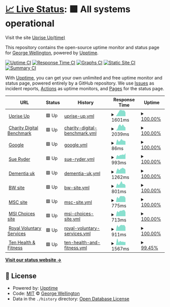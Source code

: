 # [📈 Live Status](https://demo.upptime.js.org): <!--live status--> **🟩 All systems operational**

Visit the site [Uprise Up(time)](https://georgewelly.github.io/upriseuptime/)

This repository contains the open-source uptime monitor and status page for [George Wellington](https://www.linkedin.com/in/george-wellington-4977a3195/), powered by [Upptime](https://github.com/upptime/upptime).

[![Uptime CI](https://github.com/georgewelly/upriseuptime/workflows/Uptime%20CI/badge.svg)](https://github.com/georgewelly/upriseuptime/actions?query=workflow%3A%22Uptime+CI%22)
[![Response Time CI](https://github.com/georgewelly/upriseuptime/workflows/Response%20Time%20CI/badge.svg)](https://github.com/georgewelly/upriseuptime/actions?query=workflow%3A%22Response+Time+CI%22)
[![Graphs CI](https://github.com/georgewelly/upriseuptime/workflows/Graphs%20CI/badge.svg)](https://github.com/georgewelly/upriseuptime/actions?query=workflow%3A%22Graphs+CI%22)
[![Static Site CI](https://github.com/georgewelly/upriseuptime/workflows/Static%20Site%20CI/badge.svg)](https://github.com/georgewelly/upriseuptime/actions?query=workflow%3A%22Static+Site+CI%22)
[![Summary CI](https://github.com/georgewelly/upriseuptime/workflows/Summary%20CI/badge.svg)](https://github.com/georgewelly/upriseuptime/actions?query=workflow%3A%22Summary+CI%22)

With [Upptime](https://upptime.js.org), you can get your own unlimited and free uptime monitor and status page, powered entirely by a GitHub repository. We use [Issues](https://github.com/georgewelly/upriseuptime/issues) as incident reports, [Actions](https://github.com/georgewelly/upriseuptime/actions) as uptime monitors, and [Pages](https://demo.upptime.js.org) for the status page.

<!--start: status pages-->
<!-- This summary is generated by Upptime (https://github.com/upptime/upptime) -->
<!-- Do not edit this manually, your changes will be overwritten -->
<!-- prettier-ignore -->
| URL | Status | History | Response Time | Uptime |
| --- | ------ | ------- | ------------- | ------ |
| <img alt="" src="https://icons.duckduckgo.com/ip3/www.upriseup.co.uk.ico" height="13"> [Uprise Up](https://www.upriseup.co.uk/) | 🟩 Up | [uprise-up.yml](https://github.com/georgewelly/upriseuptime/commits/HEAD/history/uprise-up.yml) | <details><summary><img alt="Response time graph" src="./graphs/uprise-up/response-time-week.png" height="20"> 1601ms</summary><br><a href="https://demo.upptime.js.org/history/uprise-up"><img alt="Response time 1518" src="https://img.shields.io/endpoint?url=https%3A%2F%2Fraw.githubusercontent.com%2Fgeorgewelly%2Fupriseuptime%2FHEAD%2Fapi%2Fuprise-up%2Fresponse-time.json"></a><br><a href="https://demo.upptime.js.org/history/uprise-up"><img alt="24-hour response time 1324" src="https://img.shields.io/endpoint?url=https%3A%2F%2Fraw.githubusercontent.com%2Fgeorgewelly%2Fupriseuptime%2FHEAD%2Fapi%2Fuprise-up%2Fresponse-time-day.json"></a><br><a href="https://demo.upptime.js.org/history/uprise-up"><img alt="7-day response time 1601" src="https://img.shields.io/endpoint?url=https%3A%2F%2Fraw.githubusercontent.com%2Fgeorgewelly%2Fupriseuptime%2FHEAD%2Fapi%2Fuprise-up%2Fresponse-time-week.json"></a><br><a href="https://demo.upptime.js.org/history/uprise-up"><img alt="30-day response time 1518" src="https://img.shields.io/endpoint?url=https%3A%2F%2Fraw.githubusercontent.com%2Fgeorgewelly%2Fupriseuptime%2FHEAD%2Fapi%2Fuprise-up%2Fresponse-time-month.json"></a><br><a href="https://demo.upptime.js.org/history/uprise-up"><img alt="1-year response time 1518" src="https://img.shields.io/endpoint?url=https%3A%2F%2Fraw.githubusercontent.com%2Fgeorgewelly%2Fupriseuptime%2FHEAD%2Fapi%2Fuprise-up%2Fresponse-time-year.json"></a></details> | <details><summary><a href="https://demo.upptime.js.org/history/uprise-up">100.00%</a></summary><a href="https://demo.upptime.js.org/history/uprise-up"><img alt="All-time uptime 99.92%" src="https://img.shields.io/endpoint?url=https%3A%2F%2Fraw.githubusercontent.com%2Fgeorgewelly%2Fupriseuptime%2FHEAD%2Fapi%2Fuprise-up%2Fuptime.json"></a><br><a href="https://demo.upptime.js.org/history/uprise-up"><img alt="24-hour uptime 100.00%" src="https://img.shields.io/endpoint?url=https%3A%2F%2Fraw.githubusercontent.com%2Fgeorgewelly%2Fupriseuptime%2FHEAD%2Fapi%2Fuprise-up%2Fuptime-day.json"></a><br><a href="https://demo.upptime.js.org/history/uprise-up"><img alt="7-day uptime 100.00%" src="https://img.shields.io/endpoint?url=https%3A%2F%2Fraw.githubusercontent.com%2Fgeorgewelly%2Fupriseuptime%2FHEAD%2Fapi%2Fuprise-up%2Fuptime-week.json"></a><br><a href="https://demo.upptime.js.org/history/uprise-up"><img alt="30-day uptime 99.92%" src="https://img.shields.io/endpoint?url=https%3A%2F%2Fraw.githubusercontent.com%2Fgeorgewelly%2Fupriseuptime%2FHEAD%2Fapi%2Fuprise-up%2Fuptime-month.json"></a><br><a href="https://demo.upptime.js.org/history/uprise-up"><img alt="1-year uptime 99.92%" src="https://img.shields.io/endpoint?url=https%3A%2F%2Fraw.githubusercontent.com%2Fgeorgewelly%2Fupriseuptime%2FHEAD%2Fapi%2Fuprise-up%2Fuptime-year.json"></a></details>
| <img alt="" src="https://icons.duckduckgo.com/ip3/www.charitydigitalbenchmark.co.uk.ico" height="13"> [Charity Digital Benchmark](https://www.charitydigitalbenchmark.co.uk/) | 🟩 Up | [charity-digital-benchmark.yml](https://github.com/georgewelly/upriseuptime/commits/HEAD/history/charity-digital-benchmark.yml) | <details><summary><img alt="Response time graph" src="./graphs/charity-digital-benchmark/response-time-week.png" height="20"> 2039ms</summary><br><a href="https://demo.upptime.js.org/history/charity-digital-benchmark"><img alt="Response time 2174" src="https://img.shields.io/endpoint?url=https%3A%2F%2Fraw.githubusercontent.com%2Fgeorgewelly%2Fupriseuptime%2FHEAD%2Fapi%2Fcharity-digital-benchmark%2Fresponse-time.json"></a><br><a href="https://demo.upptime.js.org/history/charity-digital-benchmark"><img alt="24-hour response time 1181" src="https://img.shields.io/endpoint?url=https%3A%2F%2Fraw.githubusercontent.com%2Fgeorgewelly%2Fupriseuptime%2FHEAD%2Fapi%2Fcharity-digital-benchmark%2Fresponse-time-day.json"></a><br><a href="https://demo.upptime.js.org/history/charity-digital-benchmark"><img alt="7-day response time 2039" src="https://img.shields.io/endpoint?url=https%3A%2F%2Fraw.githubusercontent.com%2Fgeorgewelly%2Fupriseuptime%2FHEAD%2Fapi%2Fcharity-digital-benchmark%2Fresponse-time-week.json"></a><br><a href="https://demo.upptime.js.org/history/charity-digital-benchmark"><img alt="30-day response time 2174" src="https://img.shields.io/endpoint?url=https%3A%2F%2Fraw.githubusercontent.com%2Fgeorgewelly%2Fupriseuptime%2FHEAD%2Fapi%2Fcharity-digital-benchmark%2Fresponse-time-month.json"></a><br><a href="https://demo.upptime.js.org/history/charity-digital-benchmark"><img alt="1-year response time 2174" src="https://img.shields.io/endpoint?url=https%3A%2F%2Fraw.githubusercontent.com%2Fgeorgewelly%2Fupriseuptime%2FHEAD%2Fapi%2Fcharity-digital-benchmark%2Fresponse-time-year.json"></a></details> | <details><summary><a href="https://demo.upptime.js.org/history/charity-digital-benchmark">100.00%</a></summary><a href="https://demo.upptime.js.org/history/charity-digital-benchmark"><img alt="All-time uptime 99.92%" src="https://img.shields.io/endpoint?url=https%3A%2F%2Fraw.githubusercontent.com%2Fgeorgewelly%2Fupriseuptime%2FHEAD%2Fapi%2Fcharity-digital-benchmark%2Fuptime.json"></a><br><a href="https://demo.upptime.js.org/history/charity-digital-benchmark"><img alt="24-hour uptime 100.00%" src="https://img.shields.io/endpoint?url=https%3A%2F%2Fraw.githubusercontent.com%2Fgeorgewelly%2Fupriseuptime%2FHEAD%2Fapi%2Fcharity-digital-benchmark%2Fuptime-day.json"></a><br><a href="https://demo.upptime.js.org/history/charity-digital-benchmark"><img alt="7-day uptime 100.00%" src="https://img.shields.io/endpoint?url=https%3A%2F%2Fraw.githubusercontent.com%2Fgeorgewelly%2Fupriseuptime%2FHEAD%2Fapi%2Fcharity-digital-benchmark%2Fuptime-week.json"></a><br><a href="https://demo.upptime.js.org/history/charity-digital-benchmark"><img alt="30-day uptime 99.92%" src="https://img.shields.io/endpoint?url=https%3A%2F%2Fraw.githubusercontent.com%2Fgeorgewelly%2Fupriseuptime%2FHEAD%2Fapi%2Fcharity-digital-benchmark%2Fuptime-month.json"></a><br><a href="https://demo.upptime.js.org/history/charity-digital-benchmark"><img alt="1-year uptime 99.92%" src="https://img.shields.io/endpoint?url=https%3A%2F%2Fraw.githubusercontent.com%2Fgeorgewelly%2Fupriseuptime%2FHEAD%2Fapi%2Fcharity-digital-benchmark%2Fuptime-year.json"></a></details>
| <img alt="" src="https://icons.duckduckgo.com/ip3/www.google.com.ico" height="13"> [Google](https://www.google.com) | 🟩 Up | [google.yml](https://github.com/georgewelly/upriseuptime/commits/HEAD/history/google.yml) | <details><summary><img alt="Response time graph" src="./graphs/google/response-time-week.png" height="20"> 86ms</summary><br><a href="https://demo.upptime.js.org/history/google"><img alt="Response time 90" src="https://img.shields.io/endpoint?url=https%3A%2F%2Fraw.githubusercontent.com%2Fgeorgewelly%2Fupriseuptime%2FHEAD%2Fapi%2Fgoogle%2Fresponse-time.json"></a><br><a href="https://demo.upptime.js.org/history/google"><img alt="24-hour response time 74" src="https://img.shields.io/endpoint?url=https%3A%2F%2Fraw.githubusercontent.com%2Fgeorgewelly%2Fupriseuptime%2FHEAD%2Fapi%2Fgoogle%2Fresponse-time-day.json"></a><br><a href="https://demo.upptime.js.org/history/google"><img alt="7-day response time 86" src="https://img.shields.io/endpoint?url=https%3A%2F%2Fraw.githubusercontent.com%2Fgeorgewelly%2Fupriseuptime%2FHEAD%2Fapi%2Fgoogle%2Fresponse-time-week.json"></a><br><a href="https://demo.upptime.js.org/history/google"><img alt="30-day response time 90" src="https://img.shields.io/endpoint?url=https%3A%2F%2Fraw.githubusercontent.com%2Fgeorgewelly%2Fupriseuptime%2FHEAD%2Fapi%2Fgoogle%2Fresponse-time-month.json"></a><br><a href="https://demo.upptime.js.org/history/google"><img alt="1-year response time 90" src="https://img.shields.io/endpoint?url=https%3A%2F%2Fraw.githubusercontent.com%2Fgeorgewelly%2Fupriseuptime%2FHEAD%2Fapi%2Fgoogle%2Fresponse-time-year.json"></a></details> | <details><summary><a href="https://demo.upptime.js.org/history/google">100.00%</a></summary><a href="https://demo.upptime.js.org/history/google"><img alt="All-time uptime 100.00%" src="https://img.shields.io/endpoint?url=https%3A%2F%2Fraw.githubusercontent.com%2Fgeorgewelly%2Fupriseuptime%2FHEAD%2Fapi%2Fgoogle%2Fuptime.json"></a><br><a href="https://demo.upptime.js.org/history/google"><img alt="24-hour uptime 100.00%" src="https://img.shields.io/endpoint?url=https%3A%2F%2Fraw.githubusercontent.com%2Fgeorgewelly%2Fupriseuptime%2FHEAD%2Fapi%2Fgoogle%2Fuptime-day.json"></a><br><a href="https://demo.upptime.js.org/history/google"><img alt="7-day uptime 100.00%" src="https://img.shields.io/endpoint?url=https%3A%2F%2Fraw.githubusercontent.com%2Fgeorgewelly%2Fupriseuptime%2FHEAD%2Fapi%2Fgoogle%2Fuptime-week.json"></a><br><a href="https://demo.upptime.js.org/history/google"><img alt="30-day uptime 100.00%" src="https://img.shields.io/endpoint?url=https%3A%2F%2Fraw.githubusercontent.com%2Fgeorgewelly%2Fupriseuptime%2FHEAD%2Fapi%2Fgoogle%2Fuptime-month.json"></a><br><a href="https://demo.upptime.js.org/history/google"><img alt="1-year uptime 100.00%" src="https://img.shields.io/endpoint?url=https%3A%2F%2Fraw.githubusercontent.com%2Fgeorgewelly%2Fupriseuptime%2FHEAD%2Fapi%2Fgoogle%2Fuptime-year.json"></a></details>
| <img alt="" src="https://icons.duckduckgo.com/ip3/www.sueryder.org.ico" height="13"> [Sue Ryder](https://www.sueryder.org/) | 🟩 Up | [sue-ryder.yml](https://github.com/georgewelly/upriseuptime/commits/HEAD/history/sue-ryder.yml) | <details><summary><img alt="Response time graph" src="./graphs/sue-ryder/response-time-week.png" height="20"> 993ms</summary><br><a href="https://demo.upptime.js.org/history/sue-ryder"><img alt="Response time 877" src="https://img.shields.io/endpoint?url=https%3A%2F%2Fraw.githubusercontent.com%2Fgeorgewelly%2Fupriseuptime%2FHEAD%2Fapi%2Fsue-ryder%2Fresponse-time.json"></a><br><a href="https://demo.upptime.js.org/history/sue-ryder"><img alt="24-hour response time 738" src="https://img.shields.io/endpoint?url=https%3A%2F%2Fraw.githubusercontent.com%2Fgeorgewelly%2Fupriseuptime%2FHEAD%2Fapi%2Fsue-ryder%2Fresponse-time-day.json"></a><br><a href="https://demo.upptime.js.org/history/sue-ryder"><img alt="7-day response time 993" src="https://img.shields.io/endpoint?url=https%3A%2F%2Fraw.githubusercontent.com%2Fgeorgewelly%2Fupriseuptime%2FHEAD%2Fapi%2Fsue-ryder%2Fresponse-time-week.json"></a><br><a href="https://demo.upptime.js.org/history/sue-ryder"><img alt="30-day response time 877" src="https://img.shields.io/endpoint?url=https%3A%2F%2Fraw.githubusercontent.com%2Fgeorgewelly%2Fupriseuptime%2FHEAD%2Fapi%2Fsue-ryder%2Fresponse-time-month.json"></a><br><a href="https://demo.upptime.js.org/history/sue-ryder"><img alt="1-year response time 877" src="https://img.shields.io/endpoint?url=https%3A%2F%2Fraw.githubusercontent.com%2Fgeorgewelly%2Fupriseuptime%2FHEAD%2Fapi%2Fsue-ryder%2Fresponse-time-year.json"></a></details> | <details><summary><a href="https://demo.upptime.js.org/history/sue-ryder">100.00%</a></summary><a href="https://demo.upptime.js.org/history/sue-ryder"><img alt="All-time uptime 100.00%" src="https://img.shields.io/endpoint?url=https%3A%2F%2Fraw.githubusercontent.com%2Fgeorgewelly%2Fupriseuptime%2FHEAD%2Fapi%2Fsue-ryder%2Fuptime.json"></a><br><a href="https://demo.upptime.js.org/history/sue-ryder"><img alt="24-hour uptime 100.00%" src="https://img.shields.io/endpoint?url=https%3A%2F%2Fraw.githubusercontent.com%2Fgeorgewelly%2Fupriseuptime%2FHEAD%2Fapi%2Fsue-ryder%2Fuptime-day.json"></a><br><a href="https://demo.upptime.js.org/history/sue-ryder"><img alt="7-day uptime 100.00%" src="https://img.shields.io/endpoint?url=https%3A%2F%2Fraw.githubusercontent.com%2Fgeorgewelly%2Fupriseuptime%2FHEAD%2Fapi%2Fsue-ryder%2Fuptime-week.json"></a><br><a href="https://demo.upptime.js.org/history/sue-ryder"><img alt="30-day uptime 100.00%" src="https://img.shields.io/endpoint?url=https%3A%2F%2Fraw.githubusercontent.com%2Fgeorgewelly%2Fupriseuptime%2FHEAD%2Fapi%2Fsue-ryder%2Fuptime-month.json"></a><br><a href="https://demo.upptime.js.org/history/sue-ryder"><img alt="1-year uptime 100.00%" src="https://img.shields.io/endpoint?url=https%3A%2F%2Fraw.githubusercontent.com%2Fgeorgewelly%2Fupriseuptime%2FHEAD%2Fapi%2Fsue-ryder%2Fuptime-year.json"></a></details>
| <img alt="" src="https://icons.duckduckgo.com/ip3/www.dementiauk.org.ico" height="13"> [Dementia uk](https://www.dementiauk.org/) | 🟩 Up | [dementia-uk.yml](https://github.com/georgewelly/upriseuptime/commits/HEAD/history/dementia-uk.yml) | <details><summary><img alt="Response time graph" src="./graphs/dementia-uk/response-time-week.png" height="20"> 1262ms</summary><br><a href="https://demo.upptime.js.org/history/dementia-uk"><img alt="Response time 1202" src="https://img.shields.io/endpoint?url=https%3A%2F%2Fraw.githubusercontent.com%2Fgeorgewelly%2Fupriseuptime%2FHEAD%2Fapi%2Fdementia-uk%2Fresponse-time.json"></a><br><a href="https://demo.upptime.js.org/history/dementia-uk"><img alt="24-hour response time 1129" src="https://img.shields.io/endpoint?url=https%3A%2F%2Fraw.githubusercontent.com%2Fgeorgewelly%2Fupriseuptime%2FHEAD%2Fapi%2Fdementia-uk%2Fresponse-time-day.json"></a><br><a href="https://demo.upptime.js.org/history/dementia-uk"><img alt="7-day response time 1262" src="https://img.shields.io/endpoint?url=https%3A%2F%2Fraw.githubusercontent.com%2Fgeorgewelly%2Fupriseuptime%2FHEAD%2Fapi%2Fdementia-uk%2Fresponse-time-week.json"></a><br><a href="https://demo.upptime.js.org/history/dementia-uk"><img alt="30-day response time 1202" src="https://img.shields.io/endpoint?url=https%3A%2F%2Fraw.githubusercontent.com%2Fgeorgewelly%2Fupriseuptime%2FHEAD%2Fapi%2Fdementia-uk%2Fresponse-time-month.json"></a><br><a href="https://demo.upptime.js.org/history/dementia-uk"><img alt="1-year response time 1202" src="https://img.shields.io/endpoint?url=https%3A%2F%2Fraw.githubusercontent.com%2Fgeorgewelly%2Fupriseuptime%2FHEAD%2Fapi%2Fdementia-uk%2Fresponse-time-year.json"></a></details> | <details><summary><a href="https://demo.upptime.js.org/history/dementia-uk">100.00%</a></summary><a href="https://demo.upptime.js.org/history/dementia-uk"><img alt="All-time uptime 100.00%" src="https://img.shields.io/endpoint?url=https%3A%2F%2Fraw.githubusercontent.com%2Fgeorgewelly%2Fupriseuptime%2FHEAD%2Fapi%2Fdementia-uk%2Fuptime.json"></a><br><a href="https://demo.upptime.js.org/history/dementia-uk"><img alt="24-hour uptime 100.00%" src="https://img.shields.io/endpoint?url=https%3A%2F%2Fraw.githubusercontent.com%2Fgeorgewelly%2Fupriseuptime%2FHEAD%2Fapi%2Fdementia-uk%2Fuptime-day.json"></a><br><a href="https://demo.upptime.js.org/history/dementia-uk"><img alt="7-day uptime 100.00%" src="https://img.shields.io/endpoint?url=https%3A%2F%2Fraw.githubusercontent.com%2Fgeorgewelly%2Fupriseuptime%2FHEAD%2Fapi%2Fdementia-uk%2Fuptime-week.json"></a><br><a href="https://demo.upptime.js.org/history/dementia-uk"><img alt="30-day uptime 100.00%" src="https://img.shields.io/endpoint?url=https%3A%2F%2Fraw.githubusercontent.com%2Fgeorgewelly%2Fupriseuptime%2FHEAD%2Fapi%2Fdementia-uk%2Fuptime-month.json"></a><br><a href="https://demo.upptime.js.org/history/dementia-uk"><img alt="1-year uptime 100.00%" src="https://img.shields.io/endpoint?url=https%3A%2F%2Fraw.githubusercontent.com%2Fgeorgewelly%2Fupriseuptime%2FHEAD%2Fapi%2Fdementia-uk%2Fuptime-year.json"></a></details>
| <img alt="" src="https://icons.duckduckgo.com/ip3/www.bwcharity.org.uk.ico" height="13"> [BW site](https://www.bwcharity.org.uk/) | 🟩 Up | [bw-site.yml](https://github.com/georgewelly/upriseuptime/commits/HEAD/history/bw-site.yml) | <details><summary><img alt="Response time graph" src="./graphs/bw-site/response-time-week.png" height="20"> 801ms</summary><br><a href="https://demo.upptime.js.org/history/bw-site"><img alt="Response time 704" src="https://img.shields.io/endpoint?url=https%3A%2F%2Fraw.githubusercontent.com%2Fgeorgewelly%2Fupriseuptime%2FHEAD%2Fapi%2Fbw-site%2Fresponse-time.json"></a><br><a href="https://demo.upptime.js.org/history/bw-site"><img alt="24-hour response time 543" src="https://img.shields.io/endpoint?url=https%3A%2F%2Fraw.githubusercontent.com%2Fgeorgewelly%2Fupriseuptime%2FHEAD%2Fapi%2Fbw-site%2Fresponse-time-day.json"></a><br><a href="https://demo.upptime.js.org/history/bw-site"><img alt="7-day response time 801" src="https://img.shields.io/endpoint?url=https%3A%2F%2Fraw.githubusercontent.com%2Fgeorgewelly%2Fupriseuptime%2FHEAD%2Fapi%2Fbw-site%2Fresponse-time-week.json"></a><br><a href="https://demo.upptime.js.org/history/bw-site"><img alt="30-day response time 704" src="https://img.shields.io/endpoint?url=https%3A%2F%2Fraw.githubusercontent.com%2Fgeorgewelly%2Fupriseuptime%2FHEAD%2Fapi%2Fbw-site%2Fresponse-time-month.json"></a><br><a href="https://demo.upptime.js.org/history/bw-site"><img alt="1-year response time 704" src="https://img.shields.io/endpoint?url=https%3A%2F%2Fraw.githubusercontent.com%2Fgeorgewelly%2Fupriseuptime%2FHEAD%2Fapi%2Fbw-site%2Fresponse-time-year.json"></a></details> | <details><summary><a href="https://demo.upptime.js.org/history/bw-site">100.00%</a></summary><a href="https://demo.upptime.js.org/history/bw-site"><img alt="All-time uptime 100.00%" src="https://img.shields.io/endpoint?url=https%3A%2F%2Fraw.githubusercontent.com%2Fgeorgewelly%2Fupriseuptime%2FHEAD%2Fapi%2Fbw-site%2Fuptime.json"></a><br><a href="https://demo.upptime.js.org/history/bw-site"><img alt="24-hour uptime 100.00%" src="https://img.shields.io/endpoint?url=https%3A%2F%2Fraw.githubusercontent.com%2Fgeorgewelly%2Fupriseuptime%2FHEAD%2Fapi%2Fbw-site%2Fuptime-day.json"></a><br><a href="https://demo.upptime.js.org/history/bw-site"><img alt="7-day uptime 100.00%" src="https://img.shields.io/endpoint?url=https%3A%2F%2Fraw.githubusercontent.com%2Fgeorgewelly%2Fupriseuptime%2FHEAD%2Fapi%2Fbw-site%2Fuptime-week.json"></a><br><a href="https://demo.upptime.js.org/history/bw-site"><img alt="30-day uptime 100.00%" src="https://img.shields.io/endpoint?url=https%3A%2F%2Fraw.githubusercontent.com%2Fgeorgewelly%2Fupriseuptime%2FHEAD%2Fapi%2Fbw-site%2Fuptime-month.json"></a><br><a href="https://demo.upptime.js.org/history/bw-site"><img alt="1-year uptime 100.00%" src="https://img.shields.io/endpoint?url=https%3A%2F%2Fraw.githubusercontent.com%2Fgeorgewelly%2Fupriseuptime%2FHEAD%2Fapi%2Fbw-site%2Fuptime-year.json"></a></details>
| <img alt="" src="https://icons.duckduckgo.com/ip3/www.msc.org.ico" height="13"> [MSC site](https://www.msc.org/uk) | 🟩 Up | [msc-site.yml](https://github.com/georgewelly/upriseuptime/commits/HEAD/history/msc-site.yml) | <details><summary><img alt="Response time graph" src="./graphs/msc-site/response-time-week.png" height="20"> 775ms</summary><br><a href="https://demo.upptime.js.org/history/msc-site"><img alt="Response time 753" src="https://img.shields.io/endpoint?url=https%3A%2F%2Fraw.githubusercontent.com%2Fgeorgewelly%2Fupriseuptime%2FHEAD%2Fapi%2Fmsc-site%2Fresponse-time.json"></a><br><a href="https://demo.upptime.js.org/history/msc-site"><img alt="24-hour response time 623" src="https://img.shields.io/endpoint?url=https%3A%2F%2Fraw.githubusercontent.com%2Fgeorgewelly%2Fupriseuptime%2FHEAD%2Fapi%2Fmsc-site%2Fresponse-time-day.json"></a><br><a href="https://demo.upptime.js.org/history/msc-site"><img alt="7-day response time 775" src="https://img.shields.io/endpoint?url=https%3A%2F%2Fraw.githubusercontent.com%2Fgeorgewelly%2Fupriseuptime%2FHEAD%2Fapi%2Fmsc-site%2Fresponse-time-week.json"></a><br><a href="https://demo.upptime.js.org/history/msc-site"><img alt="30-day response time 753" src="https://img.shields.io/endpoint?url=https%3A%2F%2Fraw.githubusercontent.com%2Fgeorgewelly%2Fupriseuptime%2FHEAD%2Fapi%2Fmsc-site%2Fresponse-time-month.json"></a><br><a href="https://demo.upptime.js.org/history/msc-site"><img alt="1-year response time 753" src="https://img.shields.io/endpoint?url=https%3A%2F%2Fraw.githubusercontent.com%2Fgeorgewelly%2Fupriseuptime%2FHEAD%2Fapi%2Fmsc-site%2Fresponse-time-year.json"></a></details> | <details><summary><a href="https://demo.upptime.js.org/history/msc-site">100.00%</a></summary><a href="https://demo.upptime.js.org/history/msc-site"><img alt="All-time uptime 100.00%" src="https://img.shields.io/endpoint?url=https%3A%2F%2Fraw.githubusercontent.com%2Fgeorgewelly%2Fupriseuptime%2FHEAD%2Fapi%2Fmsc-site%2Fuptime.json"></a><br><a href="https://demo.upptime.js.org/history/msc-site"><img alt="24-hour uptime 100.00%" src="https://img.shields.io/endpoint?url=https%3A%2F%2Fraw.githubusercontent.com%2Fgeorgewelly%2Fupriseuptime%2FHEAD%2Fapi%2Fmsc-site%2Fuptime-day.json"></a><br><a href="https://demo.upptime.js.org/history/msc-site"><img alt="7-day uptime 100.00%" src="https://img.shields.io/endpoint?url=https%3A%2F%2Fraw.githubusercontent.com%2Fgeorgewelly%2Fupriseuptime%2FHEAD%2Fapi%2Fmsc-site%2Fuptime-week.json"></a><br><a href="https://demo.upptime.js.org/history/msc-site"><img alt="30-day uptime 100.00%" src="https://img.shields.io/endpoint?url=https%3A%2F%2Fraw.githubusercontent.com%2Fgeorgewelly%2Fupriseuptime%2FHEAD%2Fapi%2Fmsc-site%2Fuptime-month.json"></a><br><a href="https://demo.upptime.js.org/history/msc-site"><img alt="1-year uptime 100.00%" src="https://img.shields.io/endpoint?url=https%3A%2F%2Fraw.githubusercontent.com%2Fgeorgewelly%2Fupriseuptime%2FHEAD%2Fapi%2Fmsc-site%2Fuptime-year.json"></a></details>
| <img alt="" src="https://icons.duckduckgo.com/ip3/www.msichoices.org.ico" height="13"> [MSI Choices site](https://www.msichoices.org/) | 🟩 Up | [msi-choices-site.yml](https://github.com/georgewelly/upriseuptime/commits/HEAD/history/msi-choices-site.yml) | <details><summary><img alt="Response time graph" src="./graphs/msi-choices-site/response-time-week.png" height="20"> 713ms</summary><br><a href="https://demo.upptime.js.org/history/msi-choices-site"><img alt="Response time 647" src="https://img.shields.io/endpoint?url=https%3A%2F%2Fraw.githubusercontent.com%2Fgeorgewelly%2Fupriseuptime%2FHEAD%2Fapi%2Fmsi-choices-site%2Fresponse-time.json"></a><br><a href="https://demo.upptime.js.org/history/msi-choices-site"><img alt="24-hour response time 589" src="https://img.shields.io/endpoint?url=https%3A%2F%2Fraw.githubusercontent.com%2Fgeorgewelly%2Fupriseuptime%2FHEAD%2Fapi%2Fmsi-choices-site%2Fresponse-time-day.json"></a><br><a href="https://demo.upptime.js.org/history/msi-choices-site"><img alt="7-day response time 713" src="https://img.shields.io/endpoint?url=https%3A%2F%2Fraw.githubusercontent.com%2Fgeorgewelly%2Fupriseuptime%2FHEAD%2Fapi%2Fmsi-choices-site%2Fresponse-time-week.json"></a><br><a href="https://demo.upptime.js.org/history/msi-choices-site"><img alt="30-day response time 647" src="https://img.shields.io/endpoint?url=https%3A%2F%2Fraw.githubusercontent.com%2Fgeorgewelly%2Fupriseuptime%2FHEAD%2Fapi%2Fmsi-choices-site%2Fresponse-time-month.json"></a><br><a href="https://demo.upptime.js.org/history/msi-choices-site"><img alt="1-year response time 647" src="https://img.shields.io/endpoint?url=https%3A%2F%2Fraw.githubusercontent.com%2Fgeorgewelly%2Fupriseuptime%2FHEAD%2Fapi%2Fmsi-choices-site%2Fresponse-time-year.json"></a></details> | <details><summary><a href="https://demo.upptime.js.org/history/msi-choices-site">100.00%</a></summary><a href="https://demo.upptime.js.org/history/msi-choices-site"><img alt="All-time uptime 100.00%" src="https://img.shields.io/endpoint?url=https%3A%2F%2Fraw.githubusercontent.com%2Fgeorgewelly%2Fupriseuptime%2FHEAD%2Fapi%2Fmsi-choices-site%2Fuptime.json"></a><br><a href="https://demo.upptime.js.org/history/msi-choices-site"><img alt="24-hour uptime 100.00%" src="https://img.shields.io/endpoint?url=https%3A%2F%2Fraw.githubusercontent.com%2Fgeorgewelly%2Fupriseuptime%2FHEAD%2Fapi%2Fmsi-choices-site%2Fuptime-day.json"></a><br><a href="https://demo.upptime.js.org/history/msi-choices-site"><img alt="7-day uptime 100.00%" src="https://img.shields.io/endpoint?url=https%3A%2F%2Fraw.githubusercontent.com%2Fgeorgewelly%2Fupriseuptime%2FHEAD%2Fapi%2Fmsi-choices-site%2Fuptime-week.json"></a><br><a href="https://demo.upptime.js.org/history/msi-choices-site"><img alt="30-day uptime 100.00%" src="https://img.shields.io/endpoint?url=https%3A%2F%2Fraw.githubusercontent.com%2Fgeorgewelly%2Fupriseuptime%2FHEAD%2Fapi%2Fmsi-choices-site%2Fuptime-month.json"></a><br><a href="https://demo.upptime.js.org/history/msi-choices-site"><img alt="1-year uptime 100.00%" src="https://img.shields.io/endpoint?url=https%3A%2F%2Fraw.githubusercontent.com%2Fgeorgewelly%2Fupriseuptime%2FHEAD%2Fapi%2Fmsi-choices-site%2Fuptime-year.json"></a></details>
| <img alt="" src="https://icons.duckduckgo.com/ip3/www.royalvoluntaryservice.org.uk.ico" height="13"> [Royal Voluntary Services](https://www.royalvoluntaryservice.org.uk/) | 🟩 Up | [royal-voluntary-services.yml](https://github.com/georgewelly/upriseuptime/commits/HEAD/history/royal-voluntary-services.yml) | <details><summary><img alt="Response time graph" src="./graphs/royal-voluntary-services/response-time-week.png" height="20"> 911ms</summary><br><a href="https://demo.upptime.js.org/history/royal-voluntary-services"><img alt="Response time 798" src="https://img.shields.io/endpoint?url=https%3A%2F%2Fraw.githubusercontent.com%2Fgeorgewelly%2Fupriseuptime%2FHEAD%2Fapi%2Froyal-voluntary-services%2Fresponse-time.json"></a><br><a href="https://demo.upptime.js.org/history/royal-voluntary-services"><img alt="24-hour response time 786" src="https://img.shields.io/endpoint?url=https%3A%2F%2Fraw.githubusercontent.com%2Fgeorgewelly%2Fupriseuptime%2FHEAD%2Fapi%2Froyal-voluntary-services%2Fresponse-time-day.json"></a><br><a href="https://demo.upptime.js.org/history/royal-voluntary-services"><img alt="7-day response time 911" src="https://img.shields.io/endpoint?url=https%3A%2F%2Fraw.githubusercontent.com%2Fgeorgewelly%2Fupriseuptime%2FHEAD%2Fapi%2Froyal-voluntary-services%2Fresponse-time-week.json"></a><br><a href="https://demo.upptime.js.org/history/royal-voluntary-services"><img alt="30-day response time 798" src="https://img.shields.io/endpoint?url=https%3A%2F%2Fraw.githubusercontent.com%2Fgeorgewelly%2Fupriseuptime%2FHEAD%2Fapi%2Froyal-voluntary-services%2Fresponse-time-month.json"></a><br><a href="https://demo.upptime.js.org/history/royal-voluntary-services"><img alt="1-year response time 798" src="https://img.shields.io/endpoint?url=https%3A%2F%2Fraw.githubusercontent.com%2Fgeorgewelly%2Fupriseuptime%2FHEAD%2Fapi%2Froyal-voluntary-services%2Fresponse-time-year.json"></a></details> | <details><summary><a href="https://demo.upptime.js.org/history/royal-voluntary-services">100.00%</a></summary><a href="https://demo.upptime.js.org/history/royal-voluntary-services"><img alt="All-time uptime 100.00%" src="https://img.shields.io/endpoint?url=https%3A%2F%2Fraw.githubusercontent.com%2Fgeorgewelly%2Fupriseuptime%2FHEAD%2Fapi%2Froyal-voluntary-services%2Fuptime.json"></a><br><a href="https://demo.upptime.js.org/history/royal-voluntary-services"><img alt="24-hour uptime 100.00%" src="https://img.shields.io/endpoint?url=https%3A%2F%2Fraw.githubusercontent.com%2Fgeorgewelly%2Fupriseuptime%2FHEAD%2Fapi%2Froyal-voluntary-services%2Fuptime-day.json"></a><br><a href="https://demo.upptime.js.org/history/royal-voluntary-services"><img alt="7-day uptime 100.00%" src="https://img.shields.io/endpoint?url=https%3A%2F%2Fraw.githubusercontent.com%2Fgeorgewelly%2Fupriseuptime%2FHEAD%2Fapi%2Froyal-voluntary-services%2Fuptime-week.json"></a><br><a href="https://demo.upptime.js.org/history/royal-voluntary-services"><img alt="30-day uptime 100.00%" src="https://img.shields.io/endpoint?url=https%3A%2F%2Fraw.githubusercontent.com%2Fgeorgewelly%2Fupriseuptime%2FHEAD%2Fapi%2Froyal-voluntary-services%2Fuptime-month.json"></a><br><a href="https://demo.upptime.js.org/history/royal-voluntary-services"><img alt="1-year uptime 100.00%" src="https://img.shields.io/endpoint?url=https%3A%2F%2Fraw.githubusercontent.com%2Fgeorgewelly%2Fupriseuptime%2FHEAD%2Fapi%2Froyal-voluntary-services%2Fuptime-year.json"></a></details>
| <img alt="" src="https://icons.duckduckgo.com/ip3/www.ten.co.uk.ico" height="13"> [Ten Health & Fitness](https://www.ten.co.uk/) | 🟩 Up | [ten-health-and-fitness.yml](https://github.com/georgewelly/upriseuptime/commits/HEAD/history/ten-health-and-fitness.yml) | <details><summary><img alt="Response time graph" src="./graphs/ten-health-and-fitness/response-time-week.png" height="20"> 1567ms</summary><br><a href="https://demo.upptime.js.org/history/ten-health-and-fitness"><img alt="Response time 2011" src="https://img.shields.io/endpoint?url=https%3A%2F%2Fraw.githubusercontent.com%2Fgeorgewelly%2Fupriseuptime%2FHEAD%2Fapi%2Ften-health-and-fitness%2Fresponse-time.json"></a><br><a href="https://demo.upptime.js.org/history/ten-health-and-fitness"><img alt="24-hour response time 1756" src="https://img.shields.io/endpoint?url=https%3A%2F%2Fraw.githubusercontent.com%2Fgeorgewelly%2Fupriseuptime%2FHEAD%2Fapi%2Ften-health-and-fitness%2Fresponse-time-day.json"></a><br><a href="https://demo.upptime.js.org/history/ten-health-and-fitness"><img alt="7-day response time 1567" src="https://img.shields.io/endpoint?url=https%3A%2F%2Fraw.githubusercontent.com%2Fgeorgewelly%2Fupriseuptime%2FHEAD%2Fapi%2Ften-health-and-fitness%2Fresponse-time-week.json"></a><br><a href="https://demo.upptime.js.org/history/ten-health-and-fitness"><img alt="30-day response time 2011" src="https://img.shields.io/endpoint?url=https%3A%2F%2Fraw.githubusercontent.com%2Fgeorgewelly%2Fupriseuptime%2FHEAD%2Fapi%2Ften-health-and-fitness%2Fresponse-time-month.json"></a><br><a href="https://demo.upptime.js.org/history/ten-health-and-fitness"><img alt="1-year response time 2011" src="https://img.shields.io/endpoint?url=https%3A%2F%2Fraw.githubusercontent.com%2Fgeorgewelly%2Fupriseuptime%2FHEAD%2Fapi%2Ften-health-and-fitness%2Fresponse-time-year.json"></a></details> | <details><summary><a href="https://demo.upptime.js.org/history/ten-health-and-fitness">99.45%</a></summary><a href="https://demo.upptime.js.org/history/ten-health-and-fitness"><img alt="All-time uptime 99.67%" src="https://img.shields.io/endpoint?url=https%3A%2F%2Fraw.githubusercontent.com%2Fgeorgewelly%2Fupriseuptime%2FHEAD%2Fapi%2Ften-health-and-fitness%2Fuptime.json"></a><br><a href="https://demo.upptime.js.org/history/ten-health-and-fitness"><img alt="24-hour uptime 96.14%" src="https://img.shields.io/endpoint?url=https%3A%2F%2Fraw.githubusercontent.com%2Fgeorgewelly%2Fupriseuptime%2FHEAD%2Fapi%2Ften-health-and-fitness%2Fuptime-day.json"></a><br><a href="https://demo.upptime.js.org/history/ten-health-and-fitness"><img alt="7-day uptime 99.45%" src="https://img.shields.io/endpoint?url=https%3A%2F%2Fraw.githubusercontent.com%2Fgeorgewelly%2Fupriseuptime%2FHEAD%2Fapi%2Ften-health-and-fitness%2Fuptime-week.json"></a><br><a href="https://demo.upptime.js.org/history/ten-health-and-fitness"><img alt="30-day uptime 99.67%" src="https://img.shields.io/endpoint?url=https%3A%2F%2Fraw.githubusercontent.com%2Fgeorgewelly%2Fupriseuptime%2FHEAD%2Fapi%2Ften-health-and-fitness%2Fuptime-month.json"></a><br><a href="https://demo.upptime.js.org/history/ten-health-and-fitness"><img alt="1-year uptime 99.67%" src="https://img.shields.io/endpoint?url=https%3A%2F%2Fraw.githubusercontent.com%2Fgeorgewelly%2Fupriseuptime%2FHEAD%2Fapi%2Ften-health-and-fitness%2Fuptime-year.json"></a></details>

<!--end: status pages-->

[**Visit our status website →**](https://demo.upptime.js.org)

## 📄 License

- Powered by: [Upptime](https://github.com/upptime/upptime)
- Code: [MIT](./LICENSE) © [George Wellington](https://www.linkedin.com/in/george-wellington-4977a3195/)
- Data in the `./history` directory: [Open Database License](https://opendatacommons.org/licenses/odbl/1-0/)
